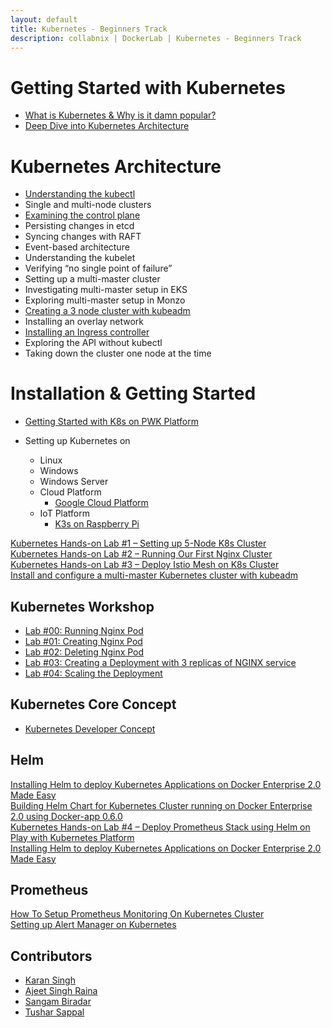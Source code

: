 ```yaml
---
layout: default
title: Kubernetes - Beginners Track
description: collabnix | DockerLab | Kubernetes - Beginners Track
---
```


# Getting Started with Kubernetes

- [What is Kubernetes & Why is it damn popular?](../beginners/what-is-kubernetes/README.md#what-is-kubernetes)
- [Deep Dive into Kubernetes Architecture](./beginners/what-is-kubernetes/README.md#what-is-k8s-made-up-of)

# Kubernetes Architecture
   - [Understanding the kubectl](./beginners/what-is-kubect.md)
   - Single and multi-node clusters
   - [Examining the control plane](./beginners/Kubernetes_Control_Plane.md)<br>
   - Persisting changes in etcd
   - Syncing changes with RAFT
   - Event-based architecture
   - Understanding the kubelet
   - Verifying “no single point of failure”
   - Setting up a multi-master cluster
   - Investigating multi-master setup in EKS
   - Exploring multi-master setup in Monzo
   - [Creating a 3 node cluster with kubeadm](https://github.com/collabnix/dockerlabs/blob/master/kubernetes/beginners/Install-and-configure-a-multi-master-Kubernetes-cluster-with-kubeadm.md)
   - Installing an overlay network
   - [Installing an Ingress controller](https://github.com/apurvabhandari/dockerlabs/blob/master/kubernetes/beginners/Installing-Nginx-Ingress-controller.md)
   - Exploring the API without kubectl
   - Taking down the cluster one node at the time
   
   


# Installation & Getting Started

- [Getting Started with K8s on PWK Platform](./beginners/getting-started-on-pwk.md)

- Setting up Kubernetes on
   - Linux
   - Windows
   - Windows Server
   - Cloud Platform
     - [Google Cloud Platform](./beginners/install-k8s-on-GCP-platform.md)
   - IoT Platform
     - [K3s on Raspberry Pi](./beginners/install/raspberrypi3/setting-up-k3s-cluster.md)
   
[Kubernetes Hands-on Lab #1 – Setting up 5-Node K8s Cluster](https://collabnix.com/kubernetes-hands-on-lab-1-setting-up-5-node-k8s-cluster/)<br>
[Kubernetes Hands-on Lab #2 – Running Our First Nginx Cluster](https://collabnix.com/kubernetes-hands-on-lab-2-running-our-first-nginx-cluster/)<br>
[Kubernetes Hands-on Lab #3 – Deploy Istio Mesh on K8s Cluster](https://collabnix.com/kubernetes-hands-on-lab-3-deploy-istio-mesh/)<br>
[Install and configure a multi-master Kubernetes cluster with kubeadm](./beginners/Install-and-configure-a-multi-master-Kubernetes-cluster-with-kubeadm.md)


## Kubernetes Workshop

- [Lab #00: Running Nginx Pod](./beginners/workshop/lab00-running-nginx-pod/README.md)<br>
- [Lab #01: Creating Nginx Pod](./beginners/workshop/lab01-creating-nginx-pod/README.md)<br>
- [Lab #02: Deleting Nginx Pod](./beginners/workshop/lab02-deleting-pod)<br>
- [Lab #03: Creating a Deployment with 3 replicas of NGINX service](./beginners/workshop/lab03-creating-deployment-3replicas-nginx/README.md)<br>
- [Lab #04: Scaling the Deployment](./beginners/workshop/lab04-scaling-the-deployment/README.md)<br>

## Kubernetes Core Concept

- [Kubernetes Developer Concept](./beginners/k8s-core-concepts.md)

## Helm

[Installing Helm to deploy Kubernetes Applications on Docker Enterprise 2.0 Made Easy](https://collabnix.com/installing-helm-to-deploy-kubernetes-applications-on-docker-enterprise-2-0-made-easy/)<br>
[Building Helm Chart for Kubernetes Cluster running on Docker Enterprise 2.0 using Docker-app 0.6.0](https://collabnix.com/building-helm-chart-for-kubernetes-cluster-running-on-docker-enterprise-2-0-using-docker-app-0-6-0/)<br>
[Kubernetes Hands-on Lab #4 – Deploy Prometheus Stack using Helm on Play with Kubernetes Platform](https://collabnix.com/kubernetes-hands-on-lab-4-deploy-application-stack-using-helm-on-play-with-kubernetes-platform/)<br>
[Installing Helm to deploy Kubernetes Applications on Docker Enterprise 2.0 Made Easy](https://collabnix.com/installing-helm-to-deploy-kubernetes-applications-on-docker-enterprise-2-0-made-easy/)<br>


## Prometheus 

[How To Setup Prometheus Monitoring On Kubernetes Cluster](./beginners/Kubernetes%20-%20Monitoring%20and%20Alerting/Prometheus_Monitoring_On_Kubernetes_Cluster.md)<br>
[Setting up Alert Manager on Kubernetes](./beginners/Kubernetes%20-%20Monitoring%20and%20Alerting/alert_manager_on_K8.md)<br>

## Contributors

- [Karan Singh](karangandhi0007@gmail.com)
- [Ajeet Singh Raina](ajeetraina@gmail.com)
- [Sangam Biradar](smbiradar14@gmail.com)
- [Tushar Sappal](sappal.tushar@gmail.com)
